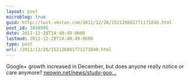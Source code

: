 ```yaml
---
layout: post
microblog: true
guid: http://twit.vmstan.com/2011/12/28/152126881771171840.html
post_id: 3038995
date: 2011-12-28T14:40:49-0600
lastmod: 2011-12-28T14:40:49-0600
type: post
url: /2011/12/28/152126881771171840.html
---
```

Google+ growth increased in December, but does anyone really notice or care anymore? <a href="http://www.neowin.net/news/study-google-growth-increased-in-december">neowin.net/news/study-goo…</a>
